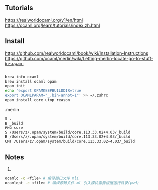 ## Tutorials
https://realworldocaml.org/v1/en/html
https://ocaml.org/learn/tutorials/index.zh.html

## Install
https://github.com/realworldocaml/book/wiki/Installation-Instructions
https://github.com/ocaml/merlin/wiki/Letting-merlin-locate-go-to-stuff-in-.opam
```sh

brew info ocaml
brew install ocaml opam
opam init
echo 'export OPAMKEEPBUILDDIR=true
export OCAMLPARAM="_,bin-annot=1"' >> ~/.zshrc
opam install core utop reason
```

.merlin
```sh
S .
B _build
PKG core
S /Users/z/.opam/system/build/core.113.33.02+4.03/_build
B /Users/z/.opam/system/build/core.113.33.02+4.03/_build
CMT /Users/z/.opam/system/build/core.113.33.02+4.03/_build
```

## Notes
1.
```sh
ocamlc -c <file> # 编译接口文件 mli
ocamlopt -c <file> # 编译源码文件 ml 引入模块需要根据运行目录(pwd)
```
